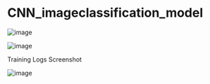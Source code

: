 # CNN_imageclassification_model
![image](https://github.com/user-attachments/assets/256bb903-48ab-441e-88bf-515d4f74f69f)



![image](https://github.com/user-attachments/assets/959e6dc6-1f6c-449d-8db1-05eff2fceae7)


Training Logs Screenshot

![image](https://github.com/user-attachments/assets/37844ef5-4fc5-4b75-a3f3-5626d7faf7a6)
